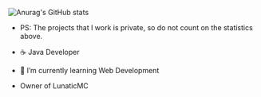 ![Anurag's GitHub stats](https://github-readme-stats.vercel.app/api?username=sirgenex&show_icons=true&theme=dark)

- PS: The projects that I work is private, so do not count on the statistics above.

- ☕ Java Developer
- 🌱 I’m currently learning Web Development
- Owner of LunaticMC
